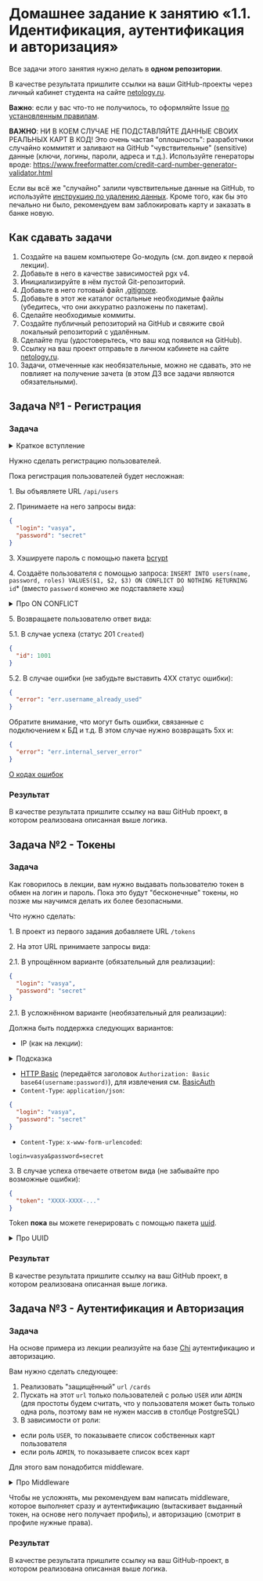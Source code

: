 # Домашнее задание к занятию «1.1. Идентификация, аутентификация и авторизация»

Все задачи этого занятия нужно делать в **одном репозитории**.

В качестве результата пришлите ссылки на ваши GitHub-проекты через личный кабинет студента на сайте [netology.ru](https://netology.ru).

**Важно**: если у вас что-то не получилось, то оформляйте Issue [по установленным правилам](../report-requirements.md).

**ВАЖНО**: НИ В КОЕМ СЛУЧАЕ НЕ ПОДСТАВЛЯЙТЕ ДАННЫЕ СВОИХ РЕАЛЬНЫХ КАРТ В КОД! Это очень частая "оплошность": разработчики случайно коммитят и заливают на GitHub "чувствительные" (sensitive) данные (ключи, логины, пароли, адреса и т.д.). Используйте генераторы вроде: https://www.freeformatter.com/credit-card-number-generator-validator.html

Если вы всё же "случайно" залили чувствительные данные на GitHub, то используйте [инструкцию по удалению данных](https://help.github.com/en/github/authenticating-to-github/removing-sensitive-data-from-a-repository). Кроме того, как бы это печально ни было, рекомендуем вам заблокировать карту и заказать в банке новую.

## Как сдавать задачи

1. Создайте на вашем компьютере Go-модуль (см. доп.видео к первой лекции).
1. Добавьте в него в качестве зависимостей pgx v4.
1. Инициализируйте в нём пустой Git-репозиторий.
1. Добавьте в него готовый файл [.gitignore](../.gitignore).
1. Добавьте в этот же каталог остальные необходимые файлы (убедитесь, что они аккуратно разложены по пакетам).
1. Сделайте необходимые коммиты.
1. Создайте публичный репозиторий на GitHub и свяжите свой локальный репозиторий с удалённым.
1. Сделайте пуш (удостоверьтесь, что ваш код появился на GitHub).
1. Ссылку на ваш проект отправьте в личном кабинете на сайте [netology.ru](https://netology.ru).
1. Задачи, отмеченные как необязательные, можно не сдавать, это не повлияет на получение зачета (в этом ДЗ все задачи являются обязательными).

## Задача №1 - Регистрация

### Задача


<details>
<summary>Краткое вступление</summary>

Мы заканчиваем работу с самописным mux'ом и начинаем использовать промышленный, который называется [Chi](https://github.com/go-chi/chi).

Работать с ним достаточно просто:
```shell script
go get -u github.com/go-chi/chi
```

Далее, по стандартной структуре проекта вместо `mux := remux.NewReMux()` пишем `r := chi.NewMux()` (именно `NewMux`, а не `New`) и т.д. (вы можете посмотреть в [примере](sample)).

</details>

Нужно сделать регистрацию пользователей.

Пока регистрация пользователей будет несложная:

1\. Вы объявляете URL `/api/users`

2\. Принимаете на него запросы вида:

```json
{
  "login": "vasya",
  "password": "secret"
}
```

3\. Хэшируете пароль с помощью пакета [bcrypt](https://godoc.org/golang.org/x/crypto/bcrypt)

4\. Создаёте пользователя с помощью запроса: `INSERT INTO users(name, password, roles) VALUES($1, $2, $3) ON CONFLICT DO NOTHING RETURNING id`* (вместо `password` конечно же подставляете хэш)

<details>
<summary>Про ON CONFLICT</summary>

Примечание*: `ON CONFLICT` позволяет указать альтернативные действия при конфликте ключей (а он у вас будет, если вы поставите `UNIQUE` на логин). Таким образом этот запрос вернёт либо `id` созданного пользователя, либо "ничего". Детальнее про [`ON CONFLICT`](https://www.postgresql.org/docs/current/sql-insert.html).
</details>

5\. Возвращаете пользователю ответ вида:

5\.1\. В случае успеха (статус 201 `Created`)
```json
{
  "id": 1001
}
```

5\.2\. В случае ошибки (не забудьте выставить 4XX статус ошибки):
```json
{
  "error": "err.username_already_used" 
}
```

Обратите внимание, что могут быть ошибки, связанные с подключением к БД и т.д. В этом случае нужно возвращать 5xx и:
```json
{
  "error": "err.internal_server_error" 
}
```

[О кодах ошибок](codes.md)

### Результат

В качестве результата пришлите ссылку на ваш GitHub проект, в котором реализована описанная выше логика.

## Задача №2 - Токены

### Задача

Как говорилось в лекции, вам нужно выдавать пользователю токен в обмен на логин и пароль. Пока это будут "бесконечные" токены, но позже мы научимся делать их более безопасными.

Что нужно сделать:

1\. В проект из первого задания добавляете URL `/tokens`

2\. На этот URL принимаете запросы вида:

2\.1\. В упрощённом варианте (обязательный для реализации):

```json
{
  "login": "vasya",
  "password": "secret"
}
```

2\.1\. В усложнённом варианте (необязательный для реализации):

Должна быть поддержка следующих вариантов:

* IP (как на лекции):
<details>
<summary>Подсказка</summary>

Для реализации этого варианта, вам придётся переделать регистрацию, чтобы добавить туда:
- либо **необязательное** поле ip
- либо сделать его обязательным, но для признака **с любого ip** использовать какое-то специально значение, например `*` (диапазоны адресов реализовывать не нужно)

</details>

*  [HTTP Basic](https://tools.ietf.org/html/rfc2617#section-2) (передаётся заголовок `Authorization: Basic base64(username:password)`), для извлечения см. [BasicAuth](https://golang.org/pkg/net/http/#Request.BasicAuth)
* `Content-Type`: `application/json`:

```json
{
  "login": "vasya",
  "password": "secret"
}
```

* `Content-Type`: `x-www-form-urlencoded`:

```
login=vasya&password=secret
```

3\. В случае успеха отвечаете ответом вида (не забывайте про возможные ошибки):

```json
{
  "token": "XXXX-XXXX-..."
}
```

Token **пока** вы можете генерировать с помощью пакета [uuid](https://github.com/google/uuid).

<details>
<summary>Про UUID</summary>

UUID - это Universally Unique IDentifier, известный также как GUIDs (Globally Unique IDentifier).

**Q**: Почему пока?

**A**: Потому что есть способы гораздо лучше, но для простоты нам **сейчас** будет достаточно и этого. Поскольку пока мы ориентируемся только на строки, мы сможем его заменить на более стойкий к различным атакам.

</details>

### Результат

В качестве результата пришлите ссылку на ваш GitHub проект, в котором реализована описанная выше логика.

## Задача №3 - Аутентификация и Авторизация

### Задача

На основе примера из лекции реализуйте на базе [Chi](https://github.com/go-chi/chi) аутентификацию и авторизацию.

Вам нужно сделать следующее:
1. Реализовать "защищённый" `url` `/cards`
1. Пускать на этот `url` только пользователей с ролью `USER` или `ADMIN` (для простоты будем считать, что у пользователя может быть только одна роль, поэтому вам не нужен массив в столбце PostgreSQL)
1. В зависимости от роли:
* если роль `USER`, то показываете список собственных карт пользователя
* если роль `ADMIN`, то показываете список всех карт

Для этого вам понадобится middleware.

<details>
<summary>Про Middleware</summary>

Middleware пишутся так же, как мы и разбирали на лекции, т.е. функция, которая либо возвращает `http.Handler`, либо функция, которая возвращает функцию, которая возвращает `http.Handler`.

Единственное ключевое отличие: в Chi немного по-другому навешивают middleware (см. [пример](sample)):

```go
mux.With(middleware1, middleware2, ..., middlewareN).GET("/url", handler)
```

Мы делали:
```go
mux.GET("/url", handler, middleware1, middleware2, ..., middlewareN)
```
</details>

Чтобы не усложнять, мы рекомендуем вам написать middleware, которое выполняет сразу и аутентификацию (вытаскивает выданный токен, на основе него получает профиль), и авторизацию (смотрит в профиле нужные права).

### Результат

В качестве результата пришлите ссылку на ваш GitHub-проект, в котором реализована описанная выше логика.
